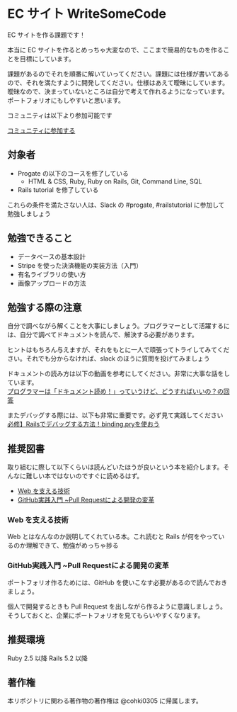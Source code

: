 # EC サイト WriteSomeCode

EC サイトを作る課題です！

本当に EC サイトを作るとめっちゃ大変なので、ここまで簡易的なものを作ることを目標にしています。

課題があるのでそれを順番に解いていってください。課題には仕様が書いてあるので、それを満たすように開発してください。仕様はあえて曖昧にしています。曖昧なので、決まっていないところは自分で考えて作れるようになっています。ポートフォリオにもしやすいと思います。

コミュニティは以下より参加可能です

[コミュニティに参加する](https://join.slack.com/t/writesomecode/shared_invite/enQtNTY3MTQ4Nzg1OTU2LTYzYmFhZjAxMDc3OWU0MzVkZmYwOTE1YmFjMDZlOWVmZTg2YjU5ZmU1NjAyY2ZlZGIzNzkyZDlmNmRkMDY3M2Q)

## 対象者

- Progate の以下のコースを修了している
   - HTML & CSS, Ruby, Ruby on Rails, Git, Command Line, SQL
- Rails tutorial を修了している

これらの条件を満たさない人は、Slack の #progate, #railstutorial に参加して勉強しましょう

## 勉強できること

- データベースの基本設計
- Stripe を使った決済機能の実装方法（入門）
- 有名ライブラリの使い方
- 画像アップロードの方法

## 勉強する際の注意

自分で調べながら解くことを大事にしましょう。プログラマーとして活躍するには、自分で調べてドキュメントを読んで、解決する必要があります。

ヒントはもちろん与えますが、それをもとに一人で頑張ってトライしてみてください。それでも分からなければ、slack のほうに質問を投げてみましょう

ドキュメントの読み方は以下の動画を参考にしてください。非常に大事な話をしています。<br/>
[プログラマーは「ドキュメント読め！」っていうけど、どうすればいいの？の回答](https://www.youtube.com/watch?v=HzZj3TaYkyI)

またデバッグする際には、以下も非常に重要です。必ず見て実践してください<br/>
[必修】Railsでデバッグする方法！binding.pryを使おう](https://www.youtube.com/watch?v=ShPszYRkpjw)

## 推奨図書

取り組むに際して以下くらいは読んどいたほうが良いという本を紹介します。そんなに難しい本ではないのですぐに読めるはず。

- [Web を支える技術](https://www.amazon.co.jp/dp/4774142042)
- [GitHub実践入門 ~Pull Requestによる開発の変革](https://www.amazon.co.jp/dp/477416366X)

### Web を支える技術

Web とはなんなのか説明してくれている本。これ読むと Rails が何をやっているのか理解できて、勉強がめっちゃ捗る

### GitHub実践入門 ~Pull Requestによる開発の変革

ポートフォリオ作るためには、GitHub を使いこなす必要があるので読んでおきましょう。

個人で開発するときも Pull Request を出しながら作るように意識しましょう。そうしておくと、企業にポートフォリオを見てもらいやすくなります。   

## 推奨環境

Ruby 2.5 以降
Rails 5.2 以降

## 著作権

本リポジトリに関わる著作物の著作権は @cohki0305 に帰属します。
